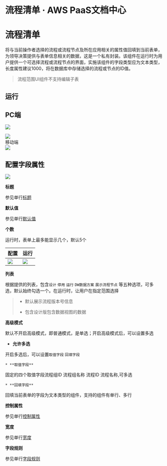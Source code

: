 # 流程清单 · AWS PaaS文档中心

# 流程清单

将与当前操作者选择的流程或流程节点及所在应用相关的属性值回填到当前表单，为领导决策提供与表单信息相关的数据，这是一个私有封装。该组件在运行时为用户提供一个可选择流程或流程节点的界面，实施该组件的字段类型应为文本类型，长度属性建议1000，将在数据库中存储选择的流程或节点的ID值。

> 流程范围UI组件不支持编辑子表

## 运行

PC端  
---  
[![](https://docs.awspaas.com/user-manual/aws-pass-console-user-manual-form-vue-64ga/zj/textprocess2_pc.png)](<textprocess2_pc.png>)   
  
[![](https://docs.awspaas.com/user-manual/aws-pass-console-user-manual-form-vue-64ga/zj/textprocess1_pc.png)](<textprocess1_pc.png>)  
移动端  
[![](https://docs.awspaas.com/user-manual/aws-pass-console-user-manual-form-vue-64ga/zj/textprocess_mobile.png)](<textprocess_mobile.png>)  
  
## 配置字段属性

[![](https://docs.awspaas.com/user-manual/aws-pass-console-user-manual-form-vue-64ga/zj/textprocess1.png)](<textprocess1.png>)

**标题**

参见单行[标题](<text.html#title>)

**默认值**

参见单行[默认值](<text.html#mrz>)

**个数**

运行时，表单上最多能显示几个，默认5个

配置 | 运行  
---|---  
[![](https://docs.awspaas.com/user-manual/aws-pass-console-user-manual-form-vue-64ga/zj/textprocess2.1.png)](<textprocess2.1.png>) | [![](https://docs.awspaas.com/user-manual/aws-pass-console-user-manual-form-vue-64ga/zj/textprocess2.png)](<textprocess2.png>)  
  
**列表**

根据提供的列表，包含`设计` `停用` `运行` `DW数据方案` `展示流程节点` 等五种选项，可多选，默认始终勾选一个。在运行时，让用户在指定范围选择

>   * 默认展示流程版本号信息  
> 
>   * 包含设计版包含数据视图的数据
> 

**高级模式**

默认不开启高级模式，即普通模式，是单选；开启高级模式后，可以设置多选

  * **允许多选**

开启多选后，可以设置`取值字段` `回填字段`

    * **取值字段**

固定的四个取值字段流程组ID 流程组名称 流程ID 流程名称,可多选

    * **回填字段**

回填当前表单的字段为文本类型的组件，支持的组件有单行、多行

**控制属性**

参见单行[控制属性](<text.html#control>)

**宽度**

参见单行[宽度](<text.html#wigth>)

**字段规则**

参见单行[字段规则](<text.html#zdgz>)